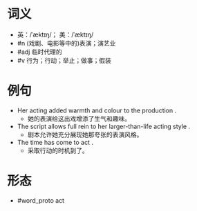# 词义
- 英：/ˈæktɪŋ/； 美：/ˈæktɪŋ/
- #n (戏剧、电影等中的)表演；演艺业
- #adj 临时代理的
- #v 行为；行动；举止；做事；假装
# 例句
- Her acting added warmth and colour to the production .
	- 她的表演给这出戏增添了生气和趣味。
- The script allows full rein to her larger-than-life acting style .
	- 剧本允许她充分展现她那夸张的表演风格。
- The time has come to act .
	- 采取行动的时机到了。
# 形态
- #word_proto act

